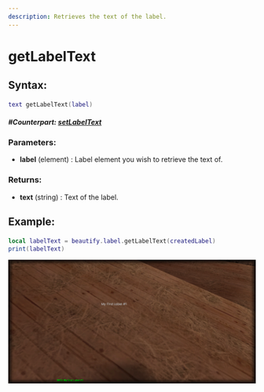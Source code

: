 ```yaml
---
description: Retrieves the text of the label.
---
```


# getLabelText

## **Syntax:**

```lua
text getLabelText(label)
```

#### _**\#Counterpart:**_ [_**setLabelText**_](setlabeltext.md)

### **Parameters:**

* **label** \(element\) : Label element you wish to retrieve the text of.

### **Returns:**

* **text** \(string\) : Text of the label.

## **Example:**

```lua
local labelText = beautify.label.getLabelText(createdLabel)
print(labelText)
```

![](../../.gitbook/assets/getlabeltext.png)

